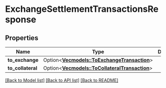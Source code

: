 # ExchangeSettlementTransactionsResponse

## Properties

Name | Type | Description | Notes
------------ | ------------- | ------------- | -------------
**to_exchange** | Option<[**Vec<models::ToExchangeTransaction>**](ToExchangeTransaction.md)> |  | [optional]
**to_collateral** | Option<[**Vec<models::ToCollateralTransaction>**](ToCollateralTransaction.md)> |  | [optional]

[[Back to Model list]](../README.md#documentation-for-models) [[Back to API list]](../README.md#documentation-for-api-endpoints) [[Back to README]](../README.md)


